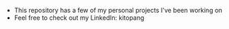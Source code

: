 - This repository has a few of my personal projects I've been working on
- Feel free to check out my LinkedIn: kitopang
